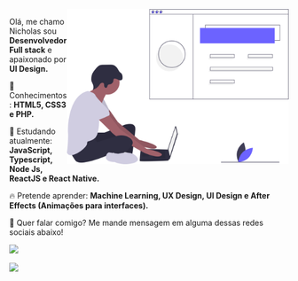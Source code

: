 <img src="./undraw_web_developer_p3e5.svg" min-width="400px" max-width="400px" width="400px" align="right" alt="Computador IuriCode">

<p align="left">
  Olá, me chamo Nicholas sou <strong>Desenvolvedor Full stack</strong> e apaixonado por <strong>UI Design.</strong><br>
</p>

<p align="left">
  🚀 Conhecimentos: <strong>HTML5, CSS3 e PHP.</strong>
</p>

<p align="left">
  📕 Estudando atualmente: <strong>JavaScript, Typescript, Node Js, ReactJS e React Native.</strong>
</p>

<p align="left">
  🔥 Pretende aprender: <strong>Machine Learning, UX Design, UI Design e After Effects (Animações para interfaces).</strong>
</p>

<p align="left">
  💌 Quer falar comigo? Me mande mensagem em alguma dessas redes sociais abaixo!
</p>

<a href="https://www.linkedin.com/in/nicholas-macedo-b9a20b119/" alt="Linkedin">
<img src="https://img.shields.io/badge/-Nicholas%20Macedo-blue?style=flat-square&logo=Linkedin&logoColor=white&link=https://www.linkedin.com/in/nicholas-macedo-b9a20b119/" />
</a>

<p align="left">
<a href="mailto:nicholas@amoratec.com.br" alt="Email">
<img src="https://img.shields.io/badge/-nicholas@amoratec.com.br-8257e6?style=flat-square&labelColor=8257e6&logo=Email&logoColor=white&link=nicholas@amoratec.com.br" /></a>
  
